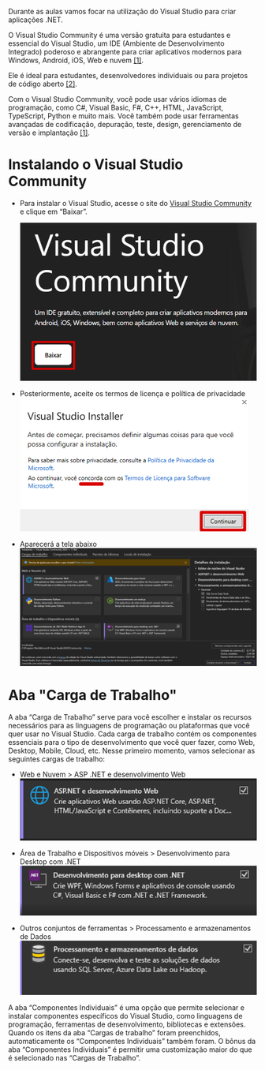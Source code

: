 Durante as aulas vamos focar na utilização do Visual Studio para criar aplicações .NET.

O Visual Studio Community é uma versão gratuita para estudantes e essencial do Visual Studio, um IDE (Ambiente de Desenvolvimento Integrado) poderoso e abrangente para criar aplicativos modernos para Windows, Android, iOS, Web e nuvem [[1]](/Advanced-Business-Development-with-.NET/1º-Semestre/Aula-02-%2D-IDE-Visual-Studio,-Primeiro-Programa-em-Csharp/Referências).

Ele é ideal para estudantes, desenvolvedores individuais ou para projetos de código aberto [[2]](/Advanced-Business-Development-with-.NET/1º-Semestre/Aula-02-%2D-IDE-Visual-Studio,-Primeiro-Programa-em-Csharp/Referências).

Com o Visual Studio Community, você pode usar vários idiomas de programação, como C#, Visual Basic, F#, C++, HTML, JavaScript, TypeScript, Python e muito mais. Você também pode usar ferramentas avançadas de codificação, depuração, teste, design, gerenciamento de versão e implantação [[1]](/Advanced-Business-Development-with-.NET/1º-Semestre/Aula-02-%2D-IDE-Visual-Studio,-Primeiro-Programa-em-Csharp/Referências).

# Instalando o Visual Studio Community

- Para instalar o Visual Studio, acesse o site do [Visual Studio Community](https://visualstudio.microsoft.com/pt-br/vs/community/) e clique em “Baixar”.

  ![image.png](/.attachments/image-5be61904-57f7-4618-91d3-3e3bc5c34654.png)
      
- Posteriormente, aceite os termos de licença e política de privacidade
  ![image.png](/.attachments/image-b57e9e3b-9525-4aed-9b70-d85caa826187.png)

- Aparecerá a tela abaixo
  ![image.png](/.attachments/image-25f2816f-99fc-49ec-99f9-dc67966ac550.png)

# Aba "Carga de Trabalho"
A aba “Carga de Trabalho” serve para você escolher e instalar os recursos necessários para as linguagens de programação ou plataformas que você quer usar no Visual Studio. Cada carga de trabalho contém os componentes essenciais para o tipo de desenvolvimento que você quer fazer, como Web, Desktop, Mobile, Cloud, etc.
Nesse primeiro momento, vamos selecionar as seguintes cargas de trabalho:

- Web e Nuvem > ASP .NET e desenvolvimento Web
  ![image.png](/.attachments/image-ec03286e-77fa-48be-b0a7-b82b583c5acb.png)

- Área de Trabalho e Dispositivos móveis > Desenvolvimento para Desktop com .NET
  ![image.png](/.attachments/image-a09d9738-f048-4bef-b85d-2ce1a33efad9.png)

- Outros conjuntos de ferramentas > Processamento e armazenamentos de Dados
  ![image.png](/.attachments/image-14ff0ac0-194c-40b5-bb83-89ddd6b2db89.png)

A aba “Componentes Individuais” é uma opção que permite selecionar e instalar componentes específicos do Visual Studio, como linguagens de programação, ferramentas de desenvolvimento, bibliotecas e extensões.
Quando os itens da aba “Cargas de trabalho” foram preenchidos, automaticamente os “Componentes Individuais” também foram. O bônus da aba “Componentes Individuais” é permitir uma customização maior do que é selecionado nas “Cargas de Trabalho”.